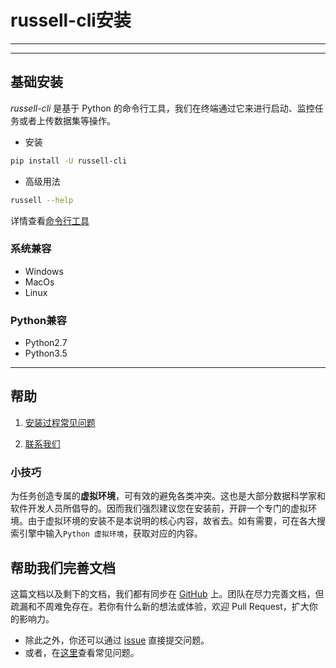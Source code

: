 
# russell-cli安装
---

<!-- toc -->

---

## 基础安装

*russell-cli* 是基于 Python 的命令行工具，我们在终端通过它来进行启动、监控任务或者上传数据集等操作。

- 安装

```bash
pip install -U russell-cli
```

- 高级用法

```bash
russell --help
```

详情查看[命令行工具](/cli.md)

### 系统兼容
- Windows
- MacOs
- Linux

### Python兼容
- Python2.7
- Python3.5

---

## 帮助

1. [安装过程常见问题](/faq/install.md)

2. [联系我们](/contact-us.md) 

### 小技巧

为任务创造专属的**虚拟环境**，可有效的避免各类冲突。这也是大部分数据科学家和软件开发人员所倡导的。因而我们强烈建议您在安装前，开辟一个专门的虚拟环境。由于虚拟环境的安装不是本说明的核心内容，故省去。如有需要，可在各大搜索引擎中输入`Python 虚拟环境`，获取对应的内容。



## 帮助我们完善文档
这篇文档以及剩下的文档，我们都有同步在 [GitHub](https://github.com/RussellCloud/russell-docs) 上。团队在尽力完善文档，但疏漏和不周难免存在。若你有什么新的想法或体验，欢迎 Pull Request，扩大你的影响力。

- 除此之外，你还可以通过 [issue](https://github.com/RussellCloud/russell-docs/issues/new?body=This%20issue%20is%20about%20<) 直接提交问题。
- 或者，在[这里](/faq/run-task.md)查看常见问题。



